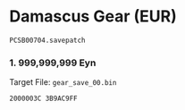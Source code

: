 #  Damascus Gear (EUR)

`PCSB00704.savepatch`

### 1. 999,999,999 Eyn

Target File: `gear_save_00.bin`

```
2000003C 3B9AC9FF
```

